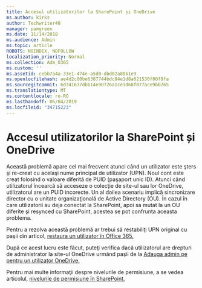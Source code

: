 ```yaml
---
title: Accesul utilizatorilor la SharePoint și OneDrive
ms.author: kirks
author: Techwriter40
manager: pamgreen
ms.date: 11/14/2018
ms.audience: Admin
ms.topic: article
ROBOTS: NOINDEX, NOFOLLOW
localization_priority: Normal
ms.collection: Adm_O365
ms.custom: ''
ms.assetid: cebb7a4a-33e1-474e-a5d0-dbd02a80b1e9
ms.openlocfilehash: ae4d2c00be6387744bdc84e1d8a021530f80f8fa
ms.sourcegitcommit: 6d341637dbb14e90726a1ce1d68f077ace9bb765
ms.translationtype: MT
ms.contentlocale: ro-RO
ms.lasthandoff: 06/04/2019
ms.locfileid: "34715223"
---
```

# <a name="give-users-access-to-sharepoint-and-onedrive"></a>Accesul utilizatorilor la SharePoint și OneDrive

<p><span style="mso-bidi-font-family: Calibri; mso-bidi-theme-font: minor-latin;">Această problemă apare cel mai frecvent atunci când un utilizator este şters şi re-creat cu acelaşi nume principal de utilizator (UPN). Noul cont este creat folosind o valoare diferită de PUID (paşaport unic ID). Atunci când utilizatorul încearcă să acceseze o colecţie de site-ul sau lor OneDrive, utilizatorul are un PUID incorecte. Un al doilea scenariu implică sincronizare director cu o unitate organizaţională de Active Directory (OU). În cazul în care utilizatorii au deja conectat la SharePoint, apoi sa mutat la un OU diferite şi resynced cu SharePoint, acestea se pot confrunta aceasta problema.</span></p> <p><span style="mso-bidi-font-family: Calibri; mso-bidi-theme-font: minor-latin;">Pentru a rezolva această problemă ar trebui să restabiliţi UPN original cu paşii din articol, <a href="https://docs.microsoft.com/en-us/office365/admin/add-users/restore-user?view=o365-worldwide">restaura un utilizator în Office 365.</a></span></p> <p><span style="mso-bidi-font-family: Calibri; mso-bidi-theme-font: minor-latin;">După ce acest lucru este făcut, puteţi verifica dacă utilizatorul are drepturi de administrator la site-ul OneDrive urmând paşii de la <a href="https://docs.microsoft.com/en-us/sharepoint/manage-user-profiles?redirectSourcePath=%252fen-us%252farticle%252fmanage-user-profiles-in-the-sharepoint-admin-center-494bec9c-6654-41f0-920f-f7f937ea9723#add-and-remove-admins-for-a-users-onedrive">Adauga admin pe pentru un utilizator OneDrive.</a></span></p> <p><span style="mso-bidi-font-family: Calibri; mso-bidi-theme-font: minor-latin;">Pentru mai multe informaţii despre nivelurile de permisiune, a se vedea articolul, <a href="https://docs.microsoft.com/en-us/sharepoint/understanding-permission-levels">nivelurile de permisiune în SharePoint.</a>&nbsp;</span></p>
